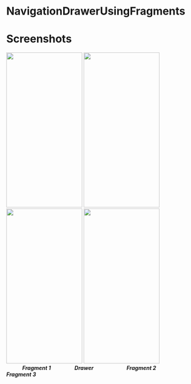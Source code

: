 # NavigationDrawerUsingFragments



# Screenshots 

<img src="https://github.com/ashishrawat2911/NavigationDrawerUsingFragments/blob/master/app/src/main/res/drawable/Capture.PNG" height=408 width=200> <img src="https://github.com/ashishrawat2911/NavigationDrawerUsingFragments/blob/master/app/src/main/res/drawable/Capture2.PNG" height=408 width=200> 
<img src="https://github.com/ashishrawat2911/NavigationDrawerUsingFragments/blob/master/app/src/main/res/drawable/Capture3.PNG" height=408 width=200> <img src="https://github.com/ashishrawat2911/NavigationDrawerUsingFragments/blob/master/app/src/main/res/drawable/Capture4.PNG" height=408 width=200></br>
&emsp;&emsp;&emsp;<i><b>Fragment 1  &emsp;&emsp;&emsp;&emsp;&nbsp;Drawer &emsp;&emsp;&emsp;&emsp;&emsp;&emsp;Fragment 2 &emsp;&emsp;&emsp;&emsp;Fragment 3 </i></b>
